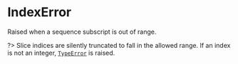 # IndexError
Raised when a sequence subscript is out of range.

?> Slice indices are silently truncated to fall in the allowed range. If an index is not an integer, [`TypeError`](/exceptions/TypeError.md) is raised.